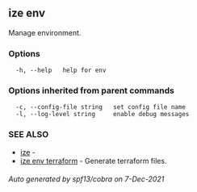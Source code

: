 ## ize env

Manage environment.

### Options

```
  -h, --help   help for env
```

### Options inherited from parent commands

```
  -c, --config-file string   set config file name
  -l, --log-level string     enable debug messages
```

### SEE ALSO

* [ize](ize.md)	 - 
* [ize env terraform](ize_env_terraform.md)	 - Generate terraform files.

###### Auto generated by spf13/cobra on 7-Dec-2021
